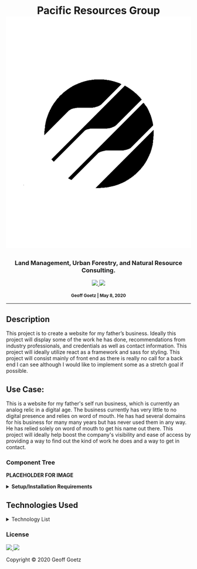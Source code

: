 <br>
  <h1 align='center'>Pacific Resources Group<img src='./src/Assets/PRG.png'></h1>
  <h3 align='center'>Land Management, Urban Forestry, and Natural Resource Consulting.</h3>
<p align='center'>
  <p align='center'>
    <a href='https://github.com/Pieharder/Pacific-Resources-Group/graphs/contributors'>
        <img src='https://img.shields.io/github/contributors/Pieharder/Pacific-Resources-Group.svg?color=red&style=plastic'>
    </a>             
    <a href='https://github.com/Pieharder/Pacific-Resources-Group/issues'>
      <img src='https://img.shields.io/github/issues/Pieharder/Pacific-Resources-Group?color=brightgreen&style=plastic'>
    </a>
  </p>    
</p>
<p align='center'>
  <small><strong>Geoff Goetz | May 8, 2020</strong></small>
</p>

-----------------------------

## Description

This project is to create a website for my father’s business. Ideally this project will display some of the work he has done, recommendations from industry professionals, and credentials as well as contact information. This project will ideally utilize react as a framework and sass for styling. This project will consist mainly of front end as there is really no call for a back end I can see although I would like to implement some as a stretch goal if possible.

## Use Case:

This is a website for my father's self run business, which is currently an analog relic in a digital age. The business currently has very little to no digital presence and relies on word of mouth. He has had several domains for his business for many many years but has never used them in any way. He has relied solely on word of mouth to get his name out there. This project will ideally help boost the company's visibility and ease of access by providing a way to find out the kind of work he does and a way to get in contact.

### Component Tree
**PLACEHOLDER FOR IMAGE**


<details>
<summary><strong>Setup/Installation Requirements</strong></summary>

#### Node install

###### For macOS:
_If Homebrew is not installed on your computer already, then install Homebrew by entering the following two commands in Terminal:_
* ``/usr/bin/ruby -e '$(curl -fsSL https://raw.githubusercontent.com/Homebrew/install/master/install)'``
* ``echo 'export PATH=/usr/local/bin:$PATH' >> ~/.bash_profile``

_Install Git with the following command:_
* ``brew install git``

_Next, install Node.js by entering the following command in Terminal:_
* ``brew install node``

###### For Windows:
_Please visit the [Node.js website](https://nodejs.org/en/download/) for installation instructions._

### Clone this repository

_Enter the following commands in Terminal (macOS) or PowerShell (Windows):_
* ``cd desktop``
* ``git clone {url to this repository}``
* ``cd quiz-creator``

_Confirm that you have navigated to the quiz-creator directory (e.g., by entering the command_ ``pwd`` _in Terminal)._
_Next, install npm at the project's root directory by entering the following commands in Terminal (macOS) or PowerShell (Windows):_
* ``npm install``
* ``npm run start``

_To view/edit the source code of this application, open the contents in a text editor or IDE of your choice (e.g., to open the project in Visual Studio Code, enter the command_ ``code .`` _in Terminal (macOS) or PowerShell (Windows))._
</details>

## Technologies Used
<details>
<summary>Technology List</summary>
<ul> Git </ul>
<ul> CSS </ul>
<ul> SASS </ul>
<ul> JavaScript </ul>
<ul> JSX </ul>
<ul> Node.js </ul>
<ul> React </ul>
<ul> Create-React-App </ul>
<ul> Node Package Manager </ul>
<ul> HTML5 </ul>
</details>

### License

<a href='https://github.com/Pieharder/Pacific-Resources-Group/stargazers'>
    <img src='https://img.shields.io/github/stars/Pieharder/Pacific-Resources-Group.svg?color=yellow&style=plastic'>
</a>
<a href='https://github.com/Pieharder/Pacific-Resources-Group/network/members'>
  <img src='https://img.shields.io/github/forks/Pieharder/Pacific-Resources-Group?color=blueviolet&style=plastic'>
</a>   

Copyright &copy; 2020 Geoff Goetz 